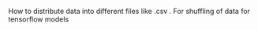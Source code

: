 How to distribute data into different files like .csv . For shuffling of data for tensorflow models
